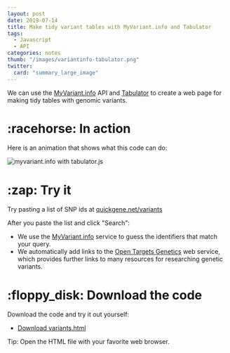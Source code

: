 ```yaml
---
layout: post
date: 2019-07-14
title: Make tidy variant tables with MyVariant.info and Tabulator
tags: 
  - Javascript
  - API
categories: notes
thumb: "/images/variantinfo-tabulator.png"
twitter:
  card: "summary_large_image"
---
```


We can use the <a rel="noopener" target="_blank" href="https://myvariant.info">MyVariant.info</a> API
and <a rel="noopener" target="_blank" href="http://tabulator.info">Tabulator</a> to create a
web page for making tidy tables with genomic variants.

<!--more-->

[Tabulator]: http://tabulator.info/
[Oli Folkerd]: https://www.patreon.com/olifolkerd

[myvariant.info]: http://myvariant.info/
[typeahead.js]: https://twitter.github.io/typeahead.js/

<h1 class="mt5">:racehorse: In action</h1>

Here is an animation that shows what this code can do:

<img src="/images/variantinfo-tabulator.gif" alt="myvariant.info with tabulator.js" style="max-width:550px"/>

<h1 class="mt5">:zap: Try it</h1>

Try pasting a list of SNP ids at <a rel="noopener" target="_blank" href="https://quickgene.net/variants/">quickgene.net/variants</a>

After you paste the list and click "Search":

- We use the <a rel="noopener" target="_blank" href="https://myvariant.info">MyVariant.info</a> service to guess the
  identifiers that match your query.
- We automatically add links to the [Open Targets Genetics] web service, which
  provides further links to many resources for researching genetic variants.

[Open Targets Genetics]: https://genetics.opentargets.org/

<h1 class="mt5">:floppy_disk: Download the code</h1>

Download the code and try it out yourself:

- <a rel="noopener" target="_blank" href="/variants.html" download="variants.html">Download variants.html</a>

Tip: Open the HTML file with your favorite web browser.

